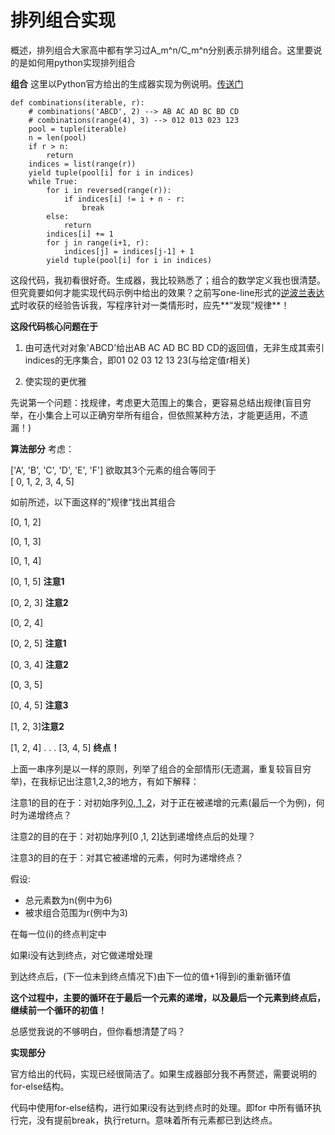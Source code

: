 # 排列组合实现

概述，排列组合大家高中都有学习过A_m^n/C_m^n分别表示排列组合。这里要说的是如何用python实现排列组合

**组合**
这里以Python官方给出的生成器实现为例说明。[传送门](https://docs.python.org/3.6/library/itertools.html#itertools.combinations)

```python3
def combinations(iterable, r):
    # combinations('ABCD', 2) --> AB AC AD BC BD CD
    # combinations(range(4), 3) --> 012 013 023 123
    pool = tuple(iterable)
    n = len(pool)
    if r > n:
        return
    indices = list(range(r))
    yield tuple(pool[i] for i in indices)
    while True:
        for i in reversed(range(r)):
            if indices[i] != i + n - r:
                break
        else:
            return
        indices[i] += 1
        for j in range(i+1, r):
            indices[j] = indices[j-1] + 1
        yield tuple(pool[i] for i in indices)
```

这段代码，我初看很好奇。生成器，我比较熟悉了；组合的数学定义我也很清楚。但究竟要如何才能实现代码示例中给出的效果？之前写one-line形式的[逆波兰表达式](https://zh.wikipedia.org/wiki/%E9%80%86%E6%B3%A2%E5%85%B0%E8%A1%A8%E7%A4%BA%E6%B3%95)时收获的经验告诉我，写程序针对一类情形时，应先**“发现”规律**！

**这段代码核心问题在于**
1. 由可迭代对对象'ABCD'给出AB AC AD BC BD CD的返回值，无非生成其索引indices的无序集合，即01 02 03 12 13 23(与给定值r相关)

2. 使实现的更优雅

先说第一个问题：找规律，考虑更大范围上的集合，更容易总结出规律(盲目穷举，在小集合上可以正确穷举所有组合，但依照某种方法，才能更适用，不遗漏！)

**算法部分**
考虑：

['A', 'B', 'C', 'D', 'E', 'F']  欲取其3个元素的组合等同于  
[ 0,   1,   2,   3,   4,   5]

如前所述，以下面这样的”规律“找出其组合

[0, 1, 2]

[0, 1, 3]

[0, 1, 4]

[0, 1, 5] **注意1**

[0, 2, 3] **注意2**

[0, 2, 4]

[0, 2, 5] **注意1**

[0, 3, 4] **注意2**

[0, 3, 5]

[0, 4, 5] **注意3**

[1, 2, 3]**注意2**

[1, 2, 4]
.
.
.
[3, 4, 5] **终点！**

上面一串序列是以一样的原则，列举了组合的全部情形(无遗漏，重复较盲目穷举)，在我标记出注意1,2,3的地方，有如下解释：


注意1的目的在于：对初始序列[0, 1, 2](与r相关)，对于正在被递增的元素(最后一个为例)，何时为递增终点？

注意2的目的在于：对初始序列[0 ,1, 2]达到递增终点后的处理？

注意3的目的在于：对其它被递增的元素，何时为递增终点？

假设:
- 总元素数为n(例中为6)
- 被求组合范围为r(例中为3)

在每一位(i)的终点判定中

如果i没有达到终点，对它做递增处理

到达终点后，(下一位未到终点情况下)由下一位的值+1得到i的重新循环值

**这个过程中，主要的循环在于最后一个元素的递增，以及最后一个元素到终点后，继续前一个循环的初值！**

总感觉我说的不够明白，但你看想清楚了吗？

**实现部分**

官方给出的代码，实现已经很简洁了。如果生成器部分我不再赘述，需要说明的for-else结构。

代码中使用for-else结构，进行如果i没有达到终点时的处理。即for 中所有循环执行完，没有提前break，执行return。意味着所有元素都已到达终点。